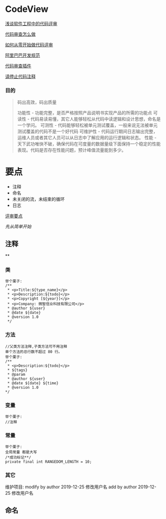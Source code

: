 # CodeView

[浅谈软件工程中的代码评审](https://blog.csdn.net/vipshop_fin_dev/article/details/83048909)

[代码审查怎么做](https://www.zhihu.com/question/20046020)

[如何从零开始做代码评审](https://www.cnblogs.com/yzycoder/p/6873601.html)

[阿里巴巴开发规范](https://github.com/alibaba/p3c)

[代码审查插件](https://www.cnblogs.com/chenjfblog/p/7685579.html)

[请停止代码注释](https://juejin.im/post/5cf60bc8f265da1baa1e609e)

### 目的

> 码出高效，码出质量
>
> 功能性 - 功能完整，是否严格按照产品说明书实现产品的所需的功能点
> 可读性 - 代码易读易懂，其它人能够轻松从代码中读逻辑和设计思想，命名是一个学问。
> 可测性 - 代码能够轻松被单元测试覆盖，一般来说无法被单元测试覆盖的代码不是一个好代码
> 可维护性 - 代码运行期间日志输出完整，运维人员或者其它人员可以从日志中了解应用的运行逻辑和状态。
> 性能 - 天下武功唯快不破，确保代码在可度量的数据量级下面保持一个稳定的性能表现。代码是否存在性能问题，预计峰值流量能到多少。
> 

# 要点

* 注释
* 命名
* 未关闭的流，未结束的循环
* 日志

[评审要点](https://www.cnblogs.com/erma0-007/p/8654982.html)

*先从简单开始*

## 注释

**

### 类

```
举个栗子:
/**
 * <p>Title:${type_name}</p>
 * <p>Description:${todo}</p>
 * <p>Copyright [${year}]</p>
 * <p>Company: 微智信业科技有限公司</p>
 * @author ${user}
 * @date ${date}
 * @version 1.0
 */

```

### 方法

```
//父类方法注释,子类方法可不用注释
单个方法的总行数不超过 80 行。
举个栗子:
/**
 * <p>Description:${todo}</p>
 * ${tags}
 * @param
 * @author ${user}
 * @date ${date} ${time}
 * @version 1.0
*/

```

### 变量

```
举个栗子:
//注释
```

### 常量

```
举个栗子:
全局常量 都是大写
/*成功标记**/
private final int RANGEDOM_LENGTH = 10;
```

### 其它

维护项目: modify by author 2019-12-25 修改用户名     add by author 2019-12-25 修改用户名

## 命名



